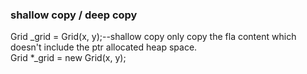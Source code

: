### shallow copy / deep copy  
Grid _grid = Grid(x, y);--shallow copy only copy the fla content which doesn't include the ptr allocated heap space.  
Grid *_grid = new Grid(x, y);
